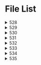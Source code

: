 # File List

<details>
<summary>528</summary>

- [sum](https://ponapon280.github.io/5chSummary/528/sum.html)
- [mod](https://ponapon280.github.io/5chSummary/528/mod.html)

> sum_prefiles
>

> mod_prefiles
>
</details>

<details>
<summary>529</summary>

- [sum](https://ponapon280.github.io/5chSummary/529/sum.html)
- [mod](https://ponapon280.github.io/5chSummary/529/mod.html)
- [url](https://ponapon280.github.io/5chSummary/529/url.html)

> sum_prefiles
>

> mod_prefiles
>
</details>

<details>
<summary>530</summary>

- [sum](https://ponapon280.github.io/5chSummary/530/sum.html)
- [mod](https://ponapon280.github.io/5chSummary/530/mod.html)
- [url](https://ponapon280.github.io/5chSummary/530/url.html)

> sum_prefiles
>

> mod_prefiles
>
</details>

<details>
<summary>531</summary>

- [sum](https://ponapon280.github.io/5chSummary/531/sum.html)
- [mod](https://ponapon280.github.io/5chSummary/531/mod.html)
- [url](https://ponapon280.github.io/5chSummary/531/url.html)
- [mod_2](https://ponapon280.github.io/5chSummary/531/mod_2.html)

> sum_prefiles
>

> mod_prefiles
>
</details>

<details>
<summary>532</summary>

- [sum](https://ponapon280.github.io/5chSummary/532/sum.html)
- [mod](https://ponapon280.github.io/5chSummary/532/mod.html)
- [url](https://ponapon280.github.io/5chSummary/532/url.html)

> sum_prefiles
>
>  - [sum_1](https://ponapon280.github.io/5chSummary/532/sum_prefiles/sum_1.html)
>  - [sum_2](https://ponapon280.github.io/5chSummary/532/sum_prefiles/sum_2.html)
>  - [sum_3](https://ponapon280.github.io/5chSummary/532/sum_prefiles/sum_3.html)
>  - [sum_4](https://ponapon280.github.io/5chSummary/532/sum_prefiles/sum_4.html)
>  - [sum_5](https://ponapon280.github.io/5chSummary/532/sum_prefiles/sum_5.html)

> mod_prefiles
>
>  - [mod_1](https://ponapon280.github.io/5chSummary/532/mod_prefiles/mod_1.html)
>  - [mod_2](https://ponapon280.github.io/5chSummary/532/mod_prefiles/mod_2.html)
>  - [mod_3](https://ponapon280.github.io/5chSummary/532/mod_prefiles/mod_3.html)
>  - [mod_4](https://ponapon280.github.io/5chSummary/532/mod_prefiles/mod_4.html)
>  - [mod_5](https://ponapon280.github.io/5chSummary/532/mod_prefiles/mod_5.html)
</details>

<details>
<summary>533</summary>

- [sum](https://ponapon280.github.io/5chSummary/533/sum.html)
- [mod](https://ponapon280.github.io/5chSummary/533/mod.html)
- [url](https://ponapon280.github.io/5chSummary/533/url.html)

> sum_prefiles
>
>  - [sum_1](https://ponapon280.github.io/5chSummary/533/sum_prefiles/sum_1.html)
>  - [sum_2](https://ponapon280.github.io/5chSummary/533/sum_prefiles/sum_2.html)
>  - [sum_3](https://ponapon280.github.io/5chSummary/533/sum_prefiles/sum_3.html)
>  - [sum_4](https://ponapon280.github.io/5chSummary/533/sum_prefiles/sum_4.html)
>  - [sum_5](https://ponapon280.github.io/5chSummary/533/sum_prefiles/sum_5.html)

> mod_prefiles
>
>  - [mod_1](https://ponapon280.github.io/5chSummary/533/mod_prefiles/mod_1.html)
>  - [mod_2](https://ponapon280.github.io/5chSummary/533/mod_prefiles/mod_2.html)
>  - [mod_3](https://ponapon280.github.io/5chSummary/533/mod_prefiles/mod_3.html)
>  - [mod_4](https://ponapon280.github.io/5chSummary/533/mod_prefiles/mod_4.html)
>  - [mod_5](https://ponapon280.github.io/5chSummary/533/mod_prefiles/mod_5.html)
</details>

<details>
<summary>534</summary>

- [sum](https://ponapon280.github.io/5chSummary/534/sum.html)
- [mod](https://ponapon280.github.io/5chSummary/534/mod.html)
- [url](https://ponapon280.github.io/5chSummary/534/url.html)

> sum_prefiles
>
>  - [sum_1](https://ponapon280.github.io/5chSummary/534/sum_prefiles/sum_1.html)
>  - [sum_2](https://ponapon280.github.io/5chSummary/534/sum_prefiles/sum_2.html)
>  - [sum_3](https://ponapon280.github.io/5chSummary/534/sum_prefiles/sum_3.html)
>  - [sum_4](https://ponapon280.github.io/5chSummary/534/sum_prefiles/sum_4.html)
>  - [sum_5](https://ponapon280.github.io/5chSummary/534/sum_prefiles/sum_5.html)

> mod_prefiles
>
>  - [mod_1](https://ponapon280.github.io/5chSummary/534/mod_prefiles/mod_1.html)
>  - [mod_2](https://ponapon280.github.io/5chSummary/534/mod_prefiles/mod_2.html)
>  - [mod_3](https://ponapon280.github.io/5chSummary/534/mod_prefiles/mod_3.html)
>  - [mod_4](https://ponapon280.github.io/5chSummary/534/mod_prefiles/mod_4.html)
>  - [mod_5](https://ponapon280.github.io/5chSummary/534/mod_prefiles/mod_5.html)
</details>

<details>
<summary>535</summary>

- [sum](https://ponapon280.github.io/5chSummary/535/sum.html)
- [mod](https://ponapon280.github.io/5chSummary/535/mod.html)
- [url](https://ponapon280.github.io/5chSummary/535/url.html)

> sum_prefiles
>
>  - [sum_1](https://ponapon280.github.io/5chSummary/535/sum_prefiles/sum_1.html)
>  - [sum_2](https://ponapon280.github.io/5chSummary/535/sum_prefiles/sum_2.html)
>  - [sum_3](https://ponapon280.github.io/5chSummary/535/sum_prefiles/sum_3.html)
>  - [sum_4](https://ponapon280.github.io/5chSummary/535/sum_prefiles/sum_4.html)
>  - [sum_5](https://ponapon280.github.io/5chSummary/535/sum_prefiles/sum_5.html)

> mod_prefiles
>
>  - [mod_1](https://ponapon280.github.io/5chSummary/535/mod_prefiles/mod_1.html)
>  - [mod_2](https://ponapon280.github.io/5chSummary/535/mod_prefiles/mod_2.html)
>  - [mod_3](https://ponapon280.github.io/5chSummary/535/mod_prefiles/mod_3.html)
>  - [mod_4](https://ponapon280.github.io/5chSummary/535/mod_prefiles/mod_4.html)
>  - [mod_5](https://ponapon280.github.io/5chSummary/535/mod_prefiles/mod_5.html)
</details>

